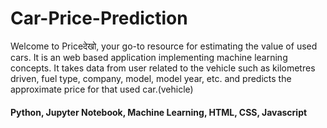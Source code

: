 # Car-Price-Prediction
 Welcome to Priceदेखो, your go-to resource for estimating the value of used cars. It is an web based application implementing machine learning concepts. It takes data from user related to the vehicle such as kilometres driven, fuel type, company, model, model year, etc. and predicts the approximate price for that used car.(vehicle)
####  Python, Jupyter Notebook, Machine Learning, HTML, CSS, Javascript
